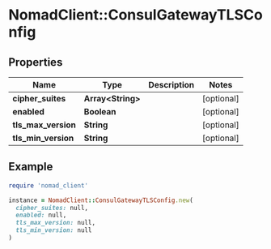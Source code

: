 # NomadClient::ConsulGatewayTLSConfig

## Properties

| Name | Type | Description | Notes |
| ---- | ---- | ----------- | ----- |
| **cipher_suites** | **Array&lt;String&gt;** |  | [optional] |
| **enabled** | **Boolean** |  | [optional] |
| **tls_max_version** | **String** |  | [optional] |
| **tls_min_version** | **String** |  | [optional] |

## Example

```ruby
require 'nomad_client'

instance = NomadClient::ConsulGatewayTLSConfig.new(
  cipher_suites: null,
  enabled: null,
  tls_max_version: null,
  tls_min_version: null
)
```

